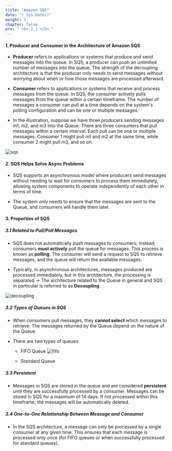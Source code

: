 ```yaml
---
title: "Amazon SQS"
date: "r Sys.Date()"
weight: 1
chapter: false
pre: " <b> 2.1 </b> "
---
```


#### 1. Producer and Consumer in the Architecture of Amazon SQS
  - **Producer** refers to applications or systems that produce and send messages into the queue. In SQS, a producer can push an unlimited number of messages into the queue. The strength of the decoupling architecture is that the producer only needs to send messages without worrying about when or how those messages are processed afterward.

  - **Consumer** refers to applications or systems that receive and process messages from the queue. In SQS, the consumer actively pulls messages from the queue within a certain timeframe. The number of messages a consumer can pull at a time depends on the system's polling configuration and can be one or multiple messages.

  - In the illustration, suppose we have three producers sending messages m1, m2, and m3 into the Queue. There are three consumers that pull messages within a certain interval. Each pull can be one or multiple messages. Consumer 1 might pull m1 and m2 at the same time, while consumer 2 might pull m3, and so on.

  ![sqs](https://ngxquang.github.io/aws-ws1-new/images/2.difference/sqs.png)

#### 2. SQS Helps Solve Async Problems
  - SQS supports an asynchronous model where producers send messages without needing to wait for consumers to process them immediately, allowing system components to operate independently of each other in terms of time.

  - The system only needs to ensure that the messages are sent to the Queue, and consumers will handle them later.

#### 3. Properties of SQS

##### 3.1 Related to Pull/Poll Messages

  - SQS does not automatically push messages to consumers; instead, consumers **must actively** poll the queue for messages. This process is known as **polling**. The consumer will send a request to SQS to retrieve messages, and the queue will return the available messages.

  - Typically, in asynchronous architectures, messages produced are processed immediately, but in this architecture, the processing is separated → The architecture related to the Queue in general and SQS in particular is referred to as **Decoupling**.

  ![decoupling](https://ngxquang.github.io/aws-ws1-new/images/2.difference/decoupling.jpg)

##### 3.2 Types of Queues in SQS

  - When consumers pull messages, they **cannot select** which messages to retrieve. The messages returned by the Queue depend on the nature of the Queue.

  - There are two types of queues:
    - FIFO Queue
  ![fifo](https://ngxquang.github.io/aws-ws1-new/images/2.difference/sqs-fifo.png)

    - Standard Queue

##### 3.3 Persistent

  - Messages in SQS are stored in the queue and are considered **persistent** until they are successfully processed by a consumer. Messages can be stored in SQS for a maximum of 14 days. If not processed within this timeframe, the messages will be automatically deleted.

##### 3.4 One-to-One Relationship Between Message and Consumer

  - In the SQS architecture, a message can only be processed by a single consumer at any given time. This ensures that each message is processed only once (for FIFO queues or when successfully processed for standard queues).
